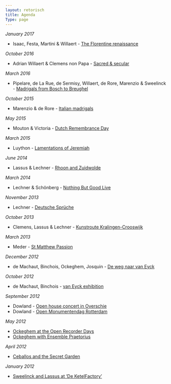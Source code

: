 ```yaml
---
layout: retorisch
title: Agenda
Type: page
---
```


*January 2017*

* Isaac, Festa, Martini & Willaert - [The Florentine renaissance](/2017-01-15)

*October 2016*

* Adrian Willaert & Clemens non Papa - [Sacred & secular](/2015-10-10)

*March 2016*

* Pipelare, de La Rue, de Sermisy, Willaert, de Rore, Marenzio & Sweelinck - [Madrigals from Bosch to Breughel](/2016-01-17)

*October 2015*

* Marenzio & de Rore - [Italian madrigals](/2015-10-10)

*May 2015*

* Mouton & Victoria - [Dutch Remembrance Day](/2015-05-03)

*March 2015*

* Luython - [Lamentations of Jeremiah](/2015-03-13)

*June 2014*

* Lassus & Lechner - [Rhoon and Zuidwolde](/2014-06-27)

*March 2014*

* Lechner & Schönberg - [Nothing But Good Live](/2014-03-22)

*November 2013*

* Lechner - [Deutsche Sprüche](/2013-11-30)

*October 2013*

* Clemens, Lassus & Lechner - [Kunstroute Kralingen-Crooswijk](/2013-10-12)

*March 2013*

* Meder - [St Matthew Passion](/2013-03-15)

*December 2012*

* de Machaut, Binchois, Ockeghem, Josquin - [De weg naar van Eyck](/2012-12-09)

*October 2012*

* de Machaut, Binchois - [van Eyck exhibition](/2012-10-13)

*September 2012*

* Dowland - [Open house concert in Overschie](/2012-09-16)
* Dowland - [Open Monumentendag Rotterdam](/2012-09-08)

*May 2012*

* [Ockeghem at the Open Recorder Days](/2012-05-20)
* [Ockeghem with Ensemble Praetorius](/2012-05-12)

*April 2012*

* [Ceballos and the Secret Garden](/2012-04-05)

*January 2012*

* [Sweelinck and Lassus at ‘De KetelFactory’](/2012-01-15)
